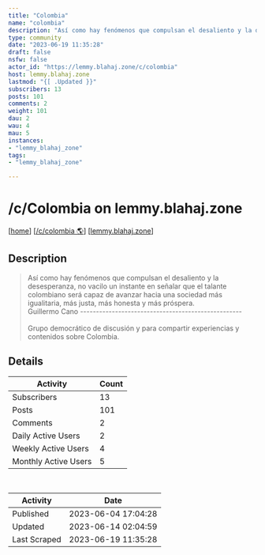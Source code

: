```yaml
---
title: "Colombia" 
name: "colombia"
description: "Así como hay fenómenos que compulsan el desaliento y la desesperanza, no vacilo un instante en señalar que el talante colombiano será capaz de avanzar hacia una sociedad más igualitaria, más justa, más honesta y más próspera. Guillermo Cano ---------------------------------------------------Grupo democrático de discusión y para compartir experiencias y contenidos sobre Colombia."
type: community
date: "2023-06-19 11:35:28"
draft: false
nsfw: false
actor_id: "https://lemmy.blahaj.zone/c/colombia"
host: lemmy.blahaj.zone
lastmod: "{[ .Updated }}"
subscribers: 13
posts: 101
comments: 2
weight: 101
dau: 2
wau: 4
mau: 5
instances:
- "lemmy_blahaj_zone"
tags: 
- "lemmy_blahaj_zone"

---
```


# /c/Colombia on lemmy.blahaj.zone

[[home](/)]
[[/c/colombia 🌎](https://lemmy.blahaj.zone/c/colombia)]
[[lemmy.blahaj.zone](/instances/lemmy_blahaj_zone)]


## Description 

<blockquote class="description">
Así como hay fenómenos que compulsan el desaliento y la desesperanza, no vacilo un instante en señalar que el talante colombiano será capaz de avanzar hacia una sociedad más igualitaria, más justa, más honesta y más próspera. <br>Guillermo Cano ---------------------------------------------------<br><br>Grupo democrático de discusión y para compartir experiencias y contenidos sobre Colombia.
</blockquote>


## Details

| Activity | Count  |
|----------------------|---|
| Subscribers          | 13 |
| Posts                | 101  |
| Comments             | 2  |
| Daily Active Users   | 2  |
| Weekly Active Users  | 4  |
| Monthly Active Users | 5  |

<br>

| Activity | Date |
|----------------------|---|
| Published            | 2023-06-04 17:04:28 |
| Updated              | 2023-06-14 02:04:59 |
| Last Scraped         | 2023-06-19 11:35:28 |
